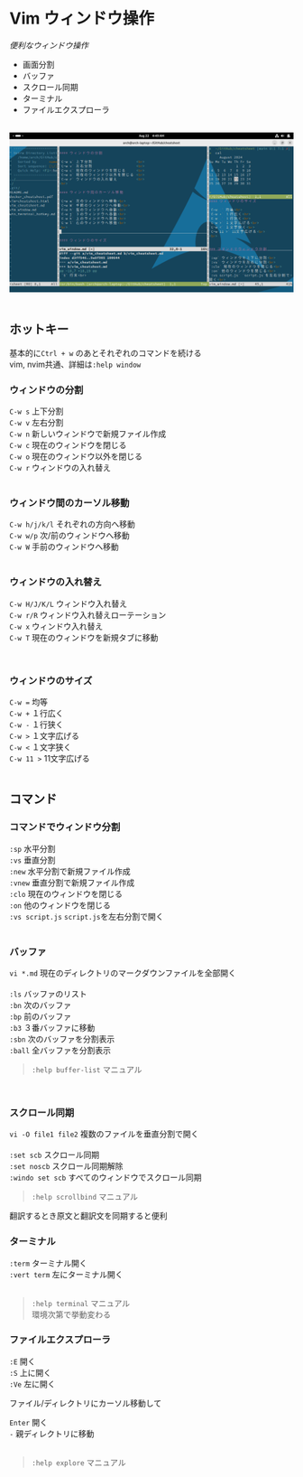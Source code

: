 # Vim ウィンドウ操作

*便利なウィンドウ操作*
- 画面分割       <br>
- バッファ       <br>
- スクロール同期 <br>
- ターミナル     <br>
- ファイルエクスプローラ <br>
<br>

<div style="text-align: center;">
    <img src="vim_window.png" alt="vim_window" width="600">
</div>
<br>


## ホットキー

基本的に`Ctrl + w` のあとそれぞれのコマンドを続ける<br>
vim, nvim共通、詳細は`:help window`
<br>

### ウィンドウの分割

`C-w s` 上下分割                     <br>
`C-w v` 左右分割                     <br>
`C-w n` 新しいウィンドウで新規ファイル作成<br>
`C-w c` 現在のウィンドウを閉じる     <br>
`C-w o` 現在のウィンドウ以外を閉じる <br>
`C-w r` ウィンドウの入れ替え         <br>
<br>

### ウィンドウ間のカーソル移動

`C-w h/j/k/l` それぞれの方向へ移動<br>
`C-w w/p` 次/前のウィンドウへ移動<br>
`C-w W` 手前のウィンドウへ移動<br>
<br>

### ウィンドウの入れ替え

`C-w H/J/K/L` ウィンドウ入れ替え<br>
`C-w r/R` ウィンドウ入れ替えローテーション<br>
`C-w x` ウィンドウ入れ替え<br>
`C-w T` 現在のウィンドウを新規タブに移動<br>

<br>

### ウィンドウのサイズ

`C-w =` 均等<br>
`C-w +` １行広く<br>
`C-w -` １行狭く<br>
`C-w >` １文字広げる<br>
`C-w <` １文字狭く<br>
`C-w 11 >` 11文字広げる<br>
<br>


## コマンド

### コマンドでウィンドウ分割

`:sp` 水平分割<br>
`:vs` 垂直分割<br>
`:new` 水平分割で新規ファイル作成<br>
`:vnew` 垂直分割で新規ファイル作成<br>
`:clo` 現在のウィンドウを閉じる<br>
`:on` 他のウィンドウを閉じる<br>
`:vs script.js` `script.js`を左右分割で開く<br>
<br>

### バッファ

`vi *.md` 現在のディレクトリのマークダウンファイルを全部開く<br>
<br>
`:ls` バッファのリスト<br>
`:bn` 次のバッファ<br>
`:bp` 前のバッファ<br>
`:b3` ３番バッファに移動<br>
`:sbn` 次のバッファを分割表示<br>
`:ball` 全バッファを分割表示<br>

> `:help buffer-list` マニュアル
<br>


### スクロール同期

`vi -O file1 file2` 複数のファイルを垂直分割で開く<br>
<br>
`:set scb` スクロール同期<br>
`:set noscb` スクロール同期解除<br>
`:windo set scb` すべてのウィンドウでスクロール同期<br>

> `:help scrollbind` マニュアル

翻訳するとき原文と翻訳文を同期すると便利
<br>


### ターミナル

`:term` ターミナル開く<br>
`:vert term` 左にターミナル開く<br>
<br>

> `:help terminal` マニュアル<br>
> 環境次第で挙動変わる


### ファイルエクスプローラ

`:E` 開く<br>
`:S` 上に開く<br>
`:Ve` 左に開く<br>

ファイル/ディレクトリにカーソル移動して

`Enter` 開く<br>
`-` 親ディレクトリに移動<br>
<br>
> `:help explore` マニュアル

